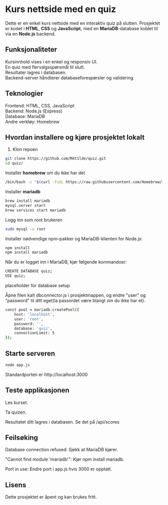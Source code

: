 # Kurs nettside med en quiz


Dette er en enkel kurs nettside med en interaktiv quiz på slutten. Prosjektet er kodet i **HTML**, **CSS** og **JavaScript**, med en **MariaDB**-database koblet til via en **Node.js** backend.

## Funksjonaliteter
Kursinnhold vises i en enkel og responsiv UI.\
En quiz med flervalgsspørsmål til slutt.\
Resultater lagres i databasen.\
Backend-server håndterer databaseforespørsler og validering.
## Teknologier
Frontend: HTML, CSS, JavaScript\
Backend: Node.js (Express)\
Database: MariaDB\
Andre verktøy: Homebrew

## Hvordan installere og kjøre prosjektet lokalt

1. Klon repoen
```bash
git clone https://github.com/M4t1lde/quiz.git
cd quiz/
```

Installer **homebrew** om du ikke har det
```bash
/bin/bash -c "$(curl -fsSL https://raw.githubusercontent.com/Homebrew/install/HEAD/install.sh)"
```
Installer **mariadb**
```bash
brew install mariadb
mysql.server start
brew services start mariadb
```
Logg inn som root brukeren
```bash
sudo mysql -u root
```
Installer nødvendige npm-pakker og MariaDB-klienten for Node.js:
```bash
npm install
npm install mariadb
```
Når du er logget inn i MariaDB, kjør følgende kommandoer:
```bash
CREATE DATABASE quiz;
USE quiz;
```
placeholder for database setup

Åpne filen kalt dbconnector.js i prosjektmappen, og endre "user" og "password" til ditt eget(la passordet være blangt om du ikke har et).


```bash
const pool = mariadb.createPool({
    host: 'localhost',
    user: 'root',
    password: '',
    database: 'quiz',
    connectionLimit: 5
});
```

## Starte serveren
```bash
node app.js
```
Standardporten er http://localhost:3000

## Teste applikasjonen
Les kurset.

Ta quizen.

Resultatet ditt lagres i databasen. Se det på /api/scores

## Feilsøking
Database connection refused: Sjekk at MariaDB kjører.

"Cannot find module 'mariadb'": Kjør npm install mariadb.

Port in use: Endre port i app.js hvis 3000 er opptatt.

## Lisens
Dette prosjektet er åpent og kan brukes fritt.